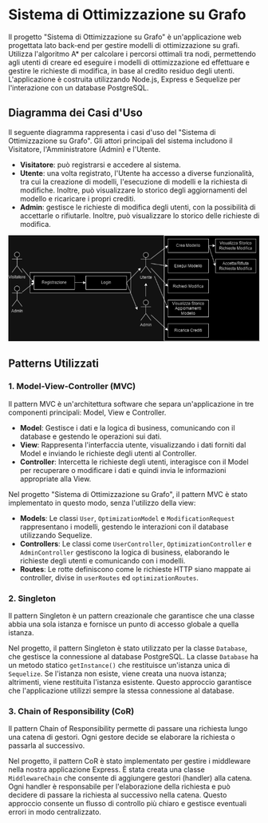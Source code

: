# Sistema di Ottimizzazione su Grafo

Il progetto "Sistema di Ottimizzazione su Grafo" è un'applicazione web progettata lato back-end per gestire modelli di ottimizzazione su grafi. Utilizza l'algoritmo A* per calcolare i percorsi ottimali tra nodi, permettendo agli utenti di creare ed eseguire i modelli di ottimizzazione ed effettuare e gestire le richieste di modifica, in base al credito residuo degli utenti. L'applicazione è costruita utilizzando Node.js, Express e Sequelize per l'interazione con un database PostgreSQL.

## Diagramma dei Casi d'Uso

Il seguente diagramma rappresenta i casi d'uso del "Sistema di Ottimizzazione su Grafo". Gli attori principali del sistema includono il Visitatore, l'Amministratore (Admin) e l'Utente. 

- **Visitatore**: può registrarsi e accedere al sistema.
- **Utente**: una volta registrato, l'Utente ha accesso a diverse funzionalità, tra cui la creazione di modelli, l'esecuzione di modelli e la richiesta di modifiche. Inoltre, può visualizzare lo storico degli aggiornamenti del modello e ricaricare i propri crediti.
- **Admin**: gestisce le richieste di modifica degli utenti, con la possibilità di accettarle o rifiutarle. Inoltre, può visualizzare lo storico delle richieste di modifica.

<div align="center">

![Casi d'Uso](images/CasiDuso.png)

</div>


## Patterns Utilizzati

### 1. Model-View-Controller (MVC)

Il pattern MVC è un'architettura software che separa un'applicazione in tre componenti principali: Model, View e Controller. 

- **Model**: Gestisce i dati e la logica di business, comunicando con il database e gestendo le operazioni sui dati.
- **View**: Rappresenta l'interfaccia utente, visualizzando i dati forniti dal Model e inviando le richieste degli utenti al Controller.
- **Controller**: Intercetta le richieste degli utenti, interagisce con il Model per recuperare o modificare i dati e quindi invia le informazioni appropriate alla View.

Nel progetto "Sistema di Ottimizzazione su Grafo", il pattern MVC è stato implementato in questo modo, senza l'utilizzo della view:
- **Models**: Le classi `User`, `OptimizationModel` e `ModificationRequest` rappresentano i modelli, gestendo le interazioni con il database utilizzando Sequelize.
- **Controllers**: Le classi come `UserController`, `OptimizationController` e `AdminController` gestiscono la logica di business, elaborando le richieste degli utenti e comunicando con i modelli.
- **Routes**: Le rotte definiscono come le richieste HTTP siano mappate ai controller, divise in `userRoutes` ed `optimizationRoutes`.

### 2. Singleton

Il pattern Singleton è un pattern creazionale che garantisce che una classe abbia una sola istanza e fornisce un punto di accesso globale a quella istanza.

Nel progetto, il pattern Singleton è stato utilizzato per la classe `Database`, che gestisce la connessione al database PostgreSQL. La classe `Database` ha un metodo statico `getInstance()` che restituisce un'istanza unica di `Sequelize`. Se l'istanza non esiste, viene creata una nuova istanza; altrimenti, viene restituita l'istanza esistente. Questo approccio garantisce che l'applicazione utilizzi sempre la stessa connessione al database.

### 3. Chain of Responsibility (CoR)

Il pattern Chain of Responsibility permette di passare una richiesta lungo una catena di gestori. Ogni gestore decide se elaborare la richiesta o passarla al successivo.

Nel progetto, il pattern CoR è stato implementato per gestire i middleware nella nostra applicazione Express. È stata creata una classe `MiddlewareChain` che consente di aggiungere gestori (handler) alla catena. Ogni handler è responsabile per l'elaborazione della richiesta e può decidere di passare la richiesta al successivo nella catena. Questo approccio consente un flusso di controllo più chiaro e gestisce eventuali errori in modo centralizzato.
